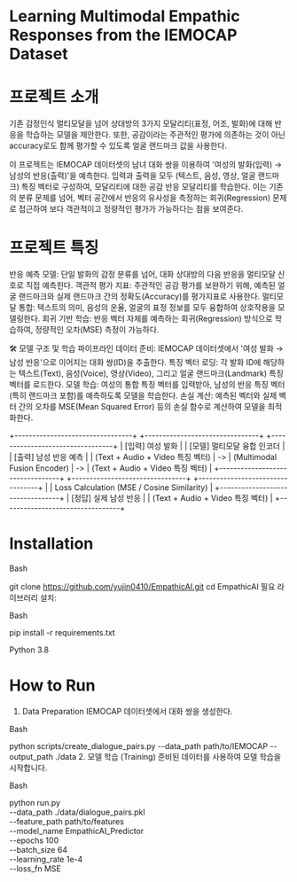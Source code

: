 # Learning Multimodal Empathic Responses from the IEMOCAP Dataset

# 프로젝트 소개 
기존 감정인식 멀티모달을 넘어 상대방의 3가지 모달리티(표정, 어조, 발화)에 대해 반응을 학습하는 모델을 제안한다. 또한, 공감이라는 주관적인 평가에 의존하는 것이 아닌 accuracy로도 함께 평가할 수 있도록 얼굴 랜드마크 값을 사용한다. 

이 프로젝트는 IEMOCAP 데이터셋의 남녀 대화 쌍을 이용하여 '여성의 발화(입력) → 남성의 반응(출력)'을 예측한다. 입력과 출력을 모두 (텍스트, 음성, 영상, 얼굴 랜드마크) 특징 벡터로 구성하여, 모달리티에 대한 공감 반응 모달리티를 학습한다. 이는 기존의 분류 문제를 넘어, 벡터 공간에서 반응의 유사성을 측정하는 회귀(Regression) 문제로 접근하여 보다 객관적이고 정량적인 평가가 가능하다는 점을 보여준다.

# 프로젝트 특징
반응 예측 모델: 단일 발화의 감정 분류를 넘어, 대화 상대방의 다음 반응을 멀티모달 신호로 직접 예측힌다.
객관적 평가 지표: 주관적인 공감 평가를 보완하기 위해, 예측된 얼굴 랜드마크와 실제 랜드마크 간의 정확도(Accuracy)를 평가지표로 사용한다.
멀티모달 통합: 텍스트의 의미, 음성의 운율, 얼굴의 표정 정보를 모두 융합하여 상호작용을 모델링한다.
회귀 기반 학습: 반응 벡터 자체를 예측하는 회귀(Regression) 방식으로 학습하여, 정량적인 오차(MSE) 측정이 가능하다.

🛠️ 모델 구조 및 학습 파이프라인
데이터 준비: IEMOCAP 데이터셋에서 '여성 발화 → 남성 반응'으로 이어지는 대화 쌍(ID)을 추출한다.
특징 벡터 로딩: 각 발화 ID에 해당하는 텍스트(Text), 음성(Voice), 영상(Video), 그리고 얼굴 랜드마크(Landmark) 특징 벡터를 로드한다.
모델 학습: 여성의 통합 특징 벡터를 입력받아, 남성의 반응 특징 벡터(특히 랜드마크 포함)를 예측하도록 모델을 학습한다.
손실 계산: 예측된 벡터와 실제 벡터 간의 오차를 MSE(Mean Squared Error) 등의 손실 함수로 계산하여 모델을 최적화한다.

+---------------------------------+      +--------------------------------+      +---------------------------------+
|      [입력] 여성 발화           |      |      [모델] 멀티모달 융합 인코더  |      |      [출력] 남성 반응 예측       |
| (Text + Audio + Video 특징 벡터) |  ->  | (Multimodal Fusion Encoder)    |  ->  | (Text + Audio + Video 특징 벡터) |
+---------------------------------+      +--------------------------------+      +---------------------------------+
                                                     |
                                                     | Loss Calculation (MSE / Cosine Similarity)
                                                     |
                                     +---------------------------------+
                                     |      [정답] 실제 남성 반응       |
                                     | (Text + Audio + Video 특징 벡터) |
                                     +---------------------------------+

# Installation

Bash

git clone https://github.com/yujin0410/EmpathicAI.git
cd EmpathicAI
필요 라이브러리 설치:

Bash

pip install -r requirements.txt

Python 3.8
# How to Run
1. Data Preparation
IEMOCAP 데이터셋에서 대화 쌍을 생성한다. 

Bash

python scripts/create_dialogue_pairs.py --data_path path/to/IEMOCAP --output_path ./data
2. 모델 학습 (Training)
준비된 데이터를 사용하여 모델 학습을 시작합니다.

Bash

python run.py \
    --data_path ./data/dialogue_pairs.pkl \
    --feature_path path/to/features \
    --model_name EmpathicAI_Predictor \
    --epochs 100 \
    --batch_size 64 \
    --learning_rate 1e-4 \
    --loss_fn MSE
